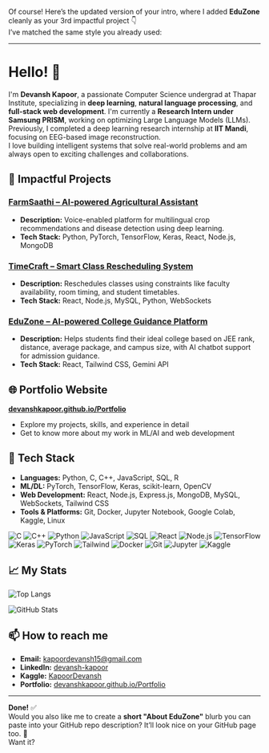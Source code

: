 Of course! Here’s the updated version of your intro, where I added **EduZone** cleanly as your 3rd impactful project 👇  
I’ve matched the same style you already used:

---

# Hello! 👋  
I'm **Devansh Kapoor**, a passionate Computer Science undergrad at Thapar Institute, specializing in **deep learning**, **natural language processing**, and **full-stack web development**. I'm currently a **Research Intern under Samsung PRISM**, working on optimizing Large Language Models (LLMs). Previously, I completed a deep learning research internship at **IIT Mandi**, focusing on EEG-based image reconstruction.  
I love building intelligent systems that solve real-world problems and am always open to exciting challenges and collaborations.

## 🔭 Impactful Projects

### [FarmSaathi – AI-powered Agricultural Assistant](https://github.com/DevanshKapoor/FarmSaathi)
- **Description:** Voice-enabled platform for multilingual crop recommendations and disease detection using deep learning.
- **Tech Stack:** Python, PyTorch, TensorFlow, Keras, React, Node.js, MongoDB

### [TimeCraft – Smart Class Rescheduling System](https://github.com/DevanshKapoor/TimeCraft)
- **Description:** Reschedules classes using constraints like faculty availability, room timing, and student timetables.
- **Tech Stack:** React, Node.js, MySQL, Python, WebSockets

### [EduZone – AI-powered College Guidance Platform](https://github.com/DevanshKapoor/EduZone)
- **Description:** Helps students find their ideal college based on JEE rank, distance, average package, and campus size, with AI chatbot support for admission guidance.
- **Tech Stack:** React, Tailwind CSS, Gemini API

## 🌐 Portfolio Website
**[devanshkapoor.github.io/Portfolio](https://devanshkapoor.github.io/Portfolio/)**
- Explore my projects, skills, and experience in detail
- Get to know more about my work in ML/AI and web development

## 🌱 Tech Stack
- **Languages:** Python, C, C++, JavaScript, SQL, R
- **ML/DL:** PyTorch, TensorFlow, Keras, scikit-learn, OpenCV
- **Web Development:** React, Node.js, Express.js, MongoDB, MySQL, WebSockets, Tailwind CSS
- **Tools & Platforms:** Git, Docker, Jupyter Notebook, Google Colab, Kaggle, Linux

![C](https://img.shields.io/badge/C-A8B9CC?style=flat-square&logo=c&logoColor=white)
![C++](https://img.shields.io/badge/C++-00599C?style=flat-square&logo=cplusplus&logoColor=white)
![Python](https://img.shields.io/badge/Python-3776AB?style=flat-square&logo=python&logoColor=white)
![JavaScript](https://img.shields.io/badge/JavaScript-F7DF1E?style=flat-square&logo=javascript&logoColor=black)
![SQL](https://img.shields.io/badge/SQL-4479A1?style=flat-square&logo=mysql&logoColor=white)
![React](https://img.shields.io/badge/React-61DAFB?style=flat-square&logo=react&logoColor=black)
![Node.js](https://img.shields.io/badge/Node.js-339933?style=flat-square&logo=nodedotjs&logoColor=white)
![TensorFlow](https://img.shields.io/badge/TensorFlow-FF6F00?style=flat-square&logo=tensorflow&logoColor=white)
![Keras](https://img.shields.io/badge/Keras-D00000?style=flat-square&logo=keras&logoColor=white)
![PyTorch](https://img.shields.io/badge/PyTorch-EE4C2C?style=flat-square&logo=pytorch&logoColor=white)
![Tailwind](https://img.shields.io/badge/Tailwind_CSS-38B2AC?style=flat-square&logo=tailwind-css&logoColor=white)
![Docker](https://img.shields.io/badge/Docker-2496ED?style=flat-square&logo=docker&logoColor=white)
![Git](https://img.shields.io/badge/Git-F05032?style=flat-square&logo=git&logoColor=white)
![Jupyter](https://img.shields.io/badge/Jupyter-F37626?style=flat-square&logo=jupyter&logoColor=white)
![Kaggle](https://img.shields.io/badge/Kaggle-20BEFF?style=flat-square&logo=kaggle&logoColor=white)

## 📈 My Stats
![Top Langs](https://github-readme-stats.vercel.app/api/top-langs?username=DevanshKapoor&layout=compact&theme=dark)

![GitHub Stats](https://github-readme-stats.vercel.app/api?username=DevanshKapoor&show_icons=true&theme=radical)

## 📫 How to reach me
- **Email:** kapoordevansh15@gmail.com  
- **LinkedIn:** [devansh-kapoor](https://www.linkedin.com/in/devansh-kapoor-819b29256/)  
- **Kaggle:** [KapoorDevansh](https://www.kaggle.com/kapoordevansh)
- **Portfolio:** [devanshkapoor.github.io/Portfolio](https://devanshkapoor.github.io/Portfolio/)

---

**Done!** ✅  
Would you also like me to create a **short "About EduZone"** blurb you can paste into your GitHub repo description? It’ll look nice on your GitHub page too. 🚀  
Want it?
